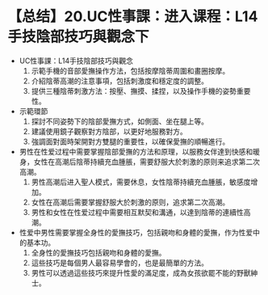 # 【总结】20.UC性事課：进入课程：L14手技陰部技巧與觀念下

-   UC性事課：L14手技陰部技巧與觀念
    1.  示範手機的音部愛撫操作方法，包括按摩陰蒂周圍和畫圈按摩。
    2.  介紹陰蒂高潮的注意事項，包括刺激度和穩定度的調整。
    3.  提供三種陰蒂刺激方法：按壓、撫摸、揉捏，以及操作手機的姿勢重要性。
-   示範環節
    1.  探討不同姿勢下的陰部愛撫方式，如側面、坐在腿上等。
    2.  建議使用鏡子觀察對方陰部，以更好地服務對方。
    3.  強調面對面時架開對方雙腿的重要性，以確保愛撫的順暢進行。
-   男性在性爱过程中需要掌握陰部愛撫的方法和原理，以服務女伴達到快感和暖身，女性在高潮后陰蒂持續充血腫脹，需要舒服大於刺激的原则来追求第二次高潮。
    1.  男性高潮后进入聖人模式，需要休息，女性陰蒂持續充血腫脹，敏感度增加。
    2.  女性在高潮后需要掌握舒服大於刺激的原则，追求第二次高潮。
    3.  男性和女性在性爱过程中需要相互默契和溝通，以達到陰蒂的連續性高潮。
-   性爱中男性需要掌握全身性的愛撫技巧，包括親吻和身體的愛撫，作为性爱中的基本功。
    1.  全身性的愛撫技巧包括親吻和身體的愛撫。
    2.  這些技巧是每個男人最容易學會的，也是最簡單的方法。
    3.  男性可以透過這些技巧來提升性愛的滿足度，成為女孩欲罷不能的野獸紳士。
